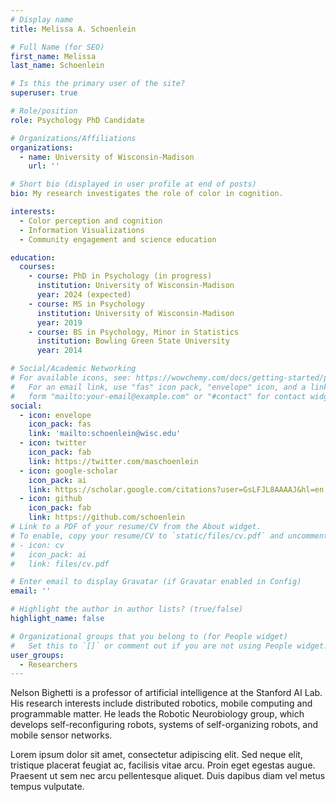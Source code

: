 ```yaml
---
# Display name
title: Melissa A. Schoenlein

# Full Name (for SEO)
first_name: Melissa
last_name: Schoenlein

# Is this the primary user of the site?
superuser: true

# Role/position
role: Psychology PhD Candidate

# Organizations/Affiliations
organizations:
  - name: University of Wisconsin-Madison
    url: ''

# Short bio (displayed in user profile at end of posts)
bio: My research investigates the role of color in cognition.

interests:
  - Color perception and cognition
  - Information Visualizations
  - Community engagement and science education

education:
  courses:
    - course: PhD in Psychology (in progress)
      institution: University of Wisconsin-Madison
      year: 2024 (expected)
    - course: MS in Psychology
      institution: University of Wisconsin-Madison
      year: 2019
    - course: BS in Psychology, Minor in Statistics
      institution: Bowling Green State University
      year: 2014

# Social/Academic Networking
# For available icons, see: https://wowchemy.com/docs/getting-started/page-builder/#icons
#   For an email link, use "fas" icon pack, "envelope" icon, and a link in the
#   form "mailto:your-email@example.com" or "#contact" for contact widget.
social:
  - icon: envelope
    icon_pack: fas
    link: 'mailto:schoenlein@wisc.edu'
  - icon: twitter
    icon_pack: fab
    link: https://twitter.com/maschoenlein
  - icon: google-scholar
    icon_pack: ai
    link: https://scholar.google.com/citations?user=GsLFJL8AAAAJ&hl=en
  - icon: github
    icon_pack: fab
    link: https://github.com/schoenlein
# Link to a PDF of your resume/CV from the About widget.
# To enable, copy your resume/CV to `static/files/cv.pdf` and uncomment the lines below.
# - icon: cv
#   icon_pack: ai
#   link: files/cv.pdf

# Enter email to display Gravatar (if Gravatar enabled in Config)
email: ''

# Highlight the author in author lists? (true/false)
highlight_name: false

# Organizational groups that you belong to (for People widget)
#   Set this to `[]` or comment out if you are not using People widget.
user_groups:
  - Researchers
---
```


Nelson Bighetti is a professor of artificial intelligence at the Stanford AI Lab. His research interests include distributed robotics, mobile computing and programmable matter. He leads the Robotic Neurobiology group, which develops self-reconfiguring robots, systems of self-organizing robots, and mobile sensor networks.

Lorem ipsum dolor sit amet, consectetur adipiscing elit. Sed neque elit, tristique placerat feugiat ac, facilisis vitae arcu. Proin eget egestas augue. Praesent ut sem nec arcu pellentesque aliquet. Duis dapibus diam vel metus tempus vulputate.

